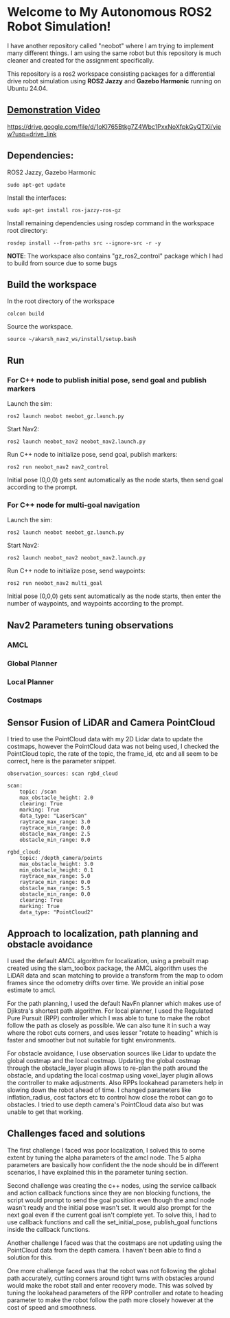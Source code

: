 # Welcome to My Autonomous ROS2 Robot Simulation!
I have another repository called "neobot" where I am trying to implement many different things. I am using the same robot but this repository is much cleaner and created for the assignment specifically.


This repository is a ros2 workspace consisting packages for a differential drive robot simulation using **ROS2 Jazzy** and **Gazebo Harmonic** running on Ubuntu 24.04.
## [Demonstration Video](https://drive.google.com/file/d/1oKI765Btkg7Z4Wbc1PxxNoXfpkGyQTXi/view?usp=drive_link)
https://drive.google.com/file/d/1oKI765Btkg7Z4Wbc1PxxNoXfpkGyQTXi/view?usp=drive_link


## Dependencies:
ROS2 Jazzy, Gazebo Harmonic

    sudo apt-get update
Install the interfaces:

    sudo apt-get install ros-jazzy-ros-gz

Install remaining dependencies using rosdep command in the workspace root directory:

    rosdep install --from-paths src --ignore-src -r -y

**NOTE**: The workspace also contains "gz_ros2_control" package which I had to build from source due to some bugs

## Build the workspace
In the root directory of the workspace

    colcon build
Source the workspace.

    source ~/akarsh_nav2_ws/install/setup.bash
## Run
### For C++ node to publish initial pose, send goal and publish markers
Launch the sim:

    ros2 launch neobot neobot_gz.launch.py
Start Nav2:

    ros2 launch neobot_nav2 neobot_nav2.launch.py
Run C++ node to initialize pose, send goal, publish markers:

    ros2 run neobot_nav2 nav2_control
Initial pose (0,0,0) gets sent automatically as the node starts, then send goal according to the prompt.

### For C++ node for multi-goal navigation
Launch the sim:

    ros2 launch neobot neobot_gz.launch.py
Start Nav2:

    ros2 launch neobot_nav2 neobot_nav2.launch.py
Run C++ node to initialize pose, send waypoints:

    ros2 run neobot_nav2 multi_goal
Initial pose (0,0,0) gets sent automatically as the node starts, then enter the number of waypoints, and waypoints according to the prompt.



## Nav2 Parameters tuning observations
### AMCL
### Global Planner
### Local Planner
### Costmaps

## Sensor Fusion of LiDAR and Camera PointCloud
I tried to use the PointCloud data with my 2D Lidar data to update the costmaps, however the PointCloud data was not being used, I checked the PointCloud topic, the rate of the topic, the frame_id, etc and all seem to be correct, here is the parameter snippet.

    observation_sources: scan rgbd_cloud

    scan:    
	    topic: /scan    
	    max_obstacle_height: 2.0    
	    clearing: True    
	    marking: True    
	    data_type: "LaserScan"
	    raytrace_max_range: 3.0    
	    raytrace_min_range: 0.0    
	    obstacle_max_range: 2.5    
	    obstacle_min_range: 0.0    
    
    rgbd_cloud:    
	    topic: /depth_camera/points
	    max_obstacle_height: 3.0    
	    min_obstacle_height: 0.1
	    raytrace_max_range: 5.0
	    raytrace_min_range: 0.0
	    obstacle_max_range: 5.5
	    obstacle_min_range: 0.0
	    clearing: True
	    marking: True
	    data_type: "PointCloud2"

## Approach to localization, path planning and obstacle avoidance
I used the default AMCL algorithm for localization, using a prebuilt map created using the slam_toolbox package, the AMCL algorithm uses the LiDAR data and scan matching to provide a transform from the map to odom frames since the odometry drifts over time. We provide an initial pose estimate to amcl.

For the path planning, I used the default NavFn planner which makes use of Djikstra's shortest path algorithm. For local planner, I used the Regulated Pure Pursuit (RPP) controller which I was able to tune to make the robot follow the path as closely as possible. We can also tune it in such a way where the robot cuts corners, and uses lesser "rotate to heading" which is faster and smoother but not suitable for tight environments.

For obstacle avoidance, I use observation sources like Lidar to update the global costmap and the local costmap. Updating the global costmap through the obstacle_layer plugin allows to re-plan the path around the obstacle, and updating the local costmap using voxel_layer plugin allows the controller to make adjustments.
Also RPPs lookahead parameters help in slowing down the robot ahead of time.
I changed parameters like inflation_radius, cost factors etc to control how close the robot can go to obstacles.
I tried to use depth camera's PointCloud data also but was unable to get that working.

## Challenges faced and solutions
The first challenge I faced was poor localization, I solved this to some extent by tuning the alpha parameters of the amcl node. The 5 alpha parameters are basically how confident the the node should be in different scenarios, I have explained this in the parameter tuning section.

Second challenge was creating the c++ nodes, using the service callback and action callback functions since they are non blocking functions, the script would prompt to send the goal position even though the amcl node wasn't ready and the initial pose wasn't set. It would also prompt for the next goal even if the current goal isn't complete yet. To solve this, I had to use callback functions and call the set_initial_pose, publish_goal functions inside the callback functions.

Another challenge I faced was that the costmaps are not updating using the PointCloud data from the depth camera. I haven't been able to find a solution for this.

One more challenge faced was that the robot was not following the global path accurately, cutting corners around tight turns with obstacles around would make the robot stall and enter recovery mode. This was solved by tuning the lookahead parameters of the RPP controller and rotate to heading parameter to make the robot follow the path more closely however at the cost of speed and smoothness.
